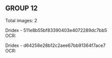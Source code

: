 ## GROUP 12
Total images: 2  

Dridex - 511e8b55bf83390403e4072289dc7bb5  
OCR:   

Dridex - d64258e28b12c2aee67bb91364f7ace7  
OCR:   

